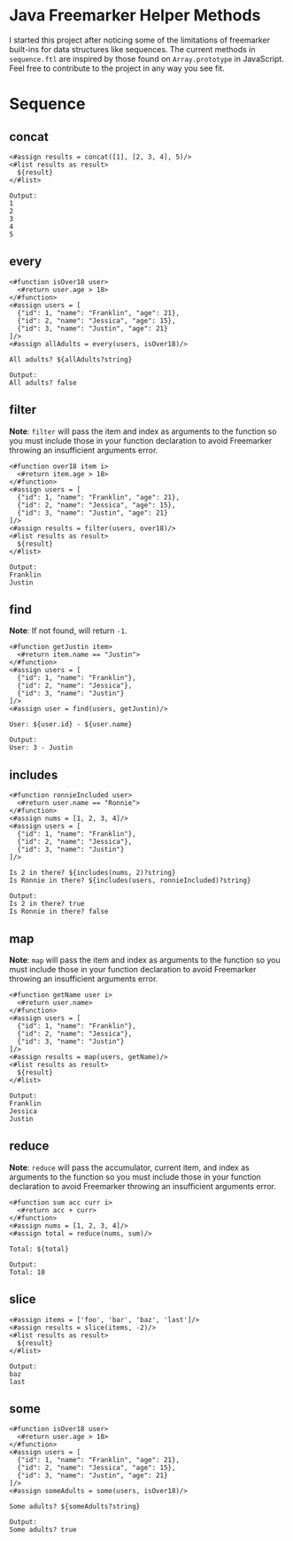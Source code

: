 # Java Freemarker Helper Methods

I started this project after noticing some of the limitations of freemarker built-ins for data structures like sequences. The current methods in `sequence.ftl` are inspired by those found on `Array.prototype` in JavaScript. Feel free to contribute to the project in any way you see fit.

# Sequence

## concat
```
<#assign results = concat([1], [2, 3, 4], 5)/>
<#list results as result>
  ${result}
</#list>

Output:
1
2
3
4 
5
```

## every
```
<#function isOver18 user>
  <#return user.age > 18>
</#function>
<#assign users = [
  {"id": 1, "name": "Franklin", "age": 21}, 
  {"id": 2, "name": "Jessica", "age": 15}, 
  {"id": 3, "name": "Justin", "age": 21}
]/>
<#assign allAdults = every(users, isOver18)/>

All adults? ${allAdults?string}

Output:
All adults? false
```

## filter

**Note**: `filter` will pass the item and index as arguments to the function so you must include those in your function declaration to avoid Freemarker throwing an insufficient arguments error. 
```
<#function over18 item i>
  <#return item.age > 18>
</#function>
<#assign users = [
  {"id": 1, "name": "Franklin", "age": 21}, 
  {"id": 2, "name": "Jessica", "age": 15}, 
  {"id": 3, "name": "Justin", "age": 21}
]/>
<#assign results = filter(users, over18)/>
<#list results as result>
  ${result}
</#list>

Output:
Franklin
Justin
```

## find
**Note**: If not found, will return `-1`.
```
<#function getJustin item>
  <#return item.name == "Justin">
</#function>
<#assign users = [
  {"id": 1, "name": "Franklin"}, 
  {"id": 2, "name": "Jessica"}, 
  {"id": 3, "name": "Justin"}
]/>
<#assign user = find(users, getJustin)/>

User: ${user.id} - ${user.name}

Output: 
User: 3 - Justin
```

## includes
```
<#function ronnieIncluded user>
  <#return user.name == "Ronnie">
</#function>
<#assign nums = [1, 2, 3, 4]/>
<#assign users = [
  {"id": 1, "name": "Franklin"}, 
  {"id": 2, "name": "Jessica"}, 
  {"id": 3, "name": "Justin"}
]/>

Is 2 in there? ${includes(nums, 2)?string}
Is Ronnie in there? ${includes(users, ronnieIncluded)?string}

Output:
Is 2 in there? true
Is Ronnie in there? false
```

## map

**Note**: `map` will pass the item and index as arguments to the function so you must include those in your function declaration to avoid Freemarker throwing an insufficient arguments error. 
```
<#function getName user i>
  <#return user.name>
</#function>
<#assign users = [
  {"id": 1, "name": "Franklin"}, 
  {"id": 2, "name": "Jessica"}, 
  {"id": 3, "name": "Justin"}
]/>
<#assign results = map(users, getName)/>
<#list results as result>
  ${result}
</#list>

Output:
Franklin
Jessica
Justin
```

## reduce

**Note**: `reduce` will pass the accumulator, current item, and index as arguments to the function so you must include those in your function declaration to avoid Freemarker throwing an insufficient arguments error. 
```
<#function sum acc curr i>
  <#return acc + curr>
</#function>
<#assign nums = [1, 2, 3, 4]/>
<#assign total = reduce(nums, sum)/>

Total: ${total}

Output:
Total: 10
```

## slice
```
<#assign items = ['foo', 'bar', 'baz', 'last']/>
<#assign results = slice(items, -2)/>
<#list results as result>
  ${result}
</#list>

Output:
baz
last
```

## some
```
<#function isOver18 user>
  <#return user.age > 18>
</#function>
<#assign users = [
  {"id": 1, "name": "Franklin", "age": 21}, 
  {"id": 2, "name": "Jessica", "age": 15}, 
  {"id": 3, "name": "Justin", "age": 21}
]/>
<#assign someAdults = some(users, isOver18)/>

Some adults? ${someAdults?string}

Output:
Some adults? true
```
